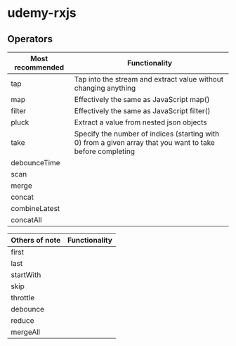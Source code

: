 # udemy-rxjs

## Operators

| Most recommended | Functionality                                                                                              |
| ---------------- | ---------------------------------------------------------------------------------------------------------- |
| tap              | Tap into the stream and extract value without changing anything                                            |
| map              | Effectively the same as JavaScript map()                                                                   |
| filter           | Effectively the same as JavaScript filter()                                                                |
| pluck            | Extract a value from nested json objects                                                                   |
| take             | Specify the number of indices (starting with 0) from a given array that you want to take before completing |
| debounceTime     |                                                                                                            |
| scan             |                                                                                                            |
| merge            |                                                                                                            |
| concat           |                                                                                                            |
| combineLatest    |                                                                                                            |
| concatAll        |                                                                                                            |

| Others of note | Functionality |
| -------------- | ------------- |
| first          |               |
| last           |               |
| startWith      |               |
| skip           |               |
| throttle       |               |
| debounce       |               |
| reduce         |               |
| mergeAll       |               |
